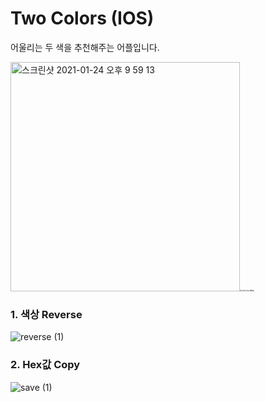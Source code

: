 # Two Colors (IOS)

어울리는 두 색을 추천해주는 어플입니다.

<img width="367" alt="스크린샷 2021-01-24 오후 9 59 13" src="https://user-images.githubusercontent.com/55382624/105631053-cb5aec80-5e8f-11eb-9308-6ac85334fc6e.png"  ><img src="https://user-images.githubusercontent.com/55382624/105630681-eaf11580-5e8d-11eb-8e23-fcf26627126e.png" alt="twoColorsMain" style="zoom:20%;" />



### 1. 색상 Reverse

![reverse (1)](https://user-images.githubusercontent.com/55382624/105630539-39ea7b00-5e8d-11eb-8deb-d9c064a5f081.gif)


### 2. Hex값 Copy

![save (1)](https://user-images.githubusercontent.com/55382624/105630671-d6148200-5e8d-11eb-9f3f-4458b9095bff.gif)
